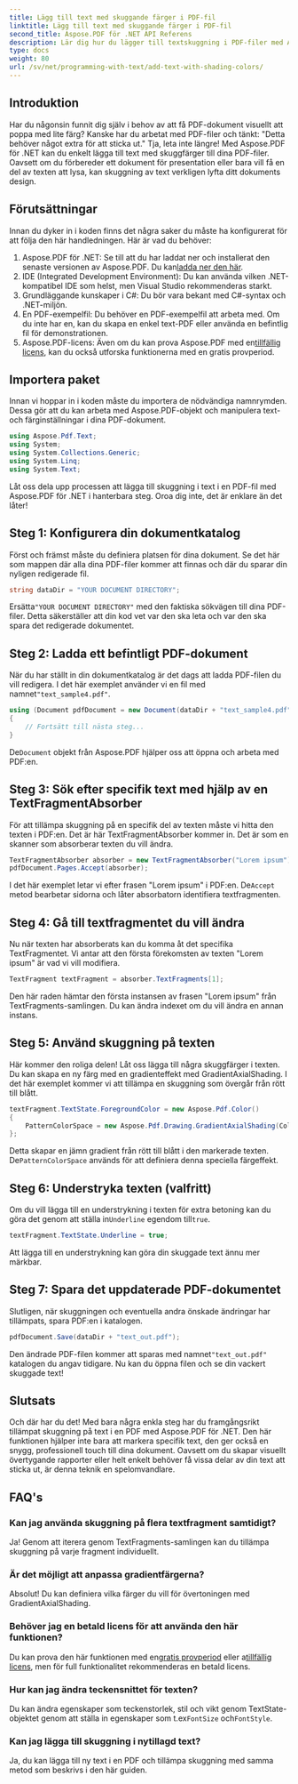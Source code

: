 ```yaml
---
title: Lägg till text med skuggande färger i PDF-fil
linktitle: Lägg till text med skuggande färger i PDF-fil
second_title: Aspose.PDF för .NET API Referens
description: Lär dig hur du lägger till textskuggning i PDF-filer med Aspose.PDF för .NET med denna steg-för-steg handledning. Anpassa dina dokument med färgade övertoningar.
type: docs
weight: 80
url: /sv/net/programming-with-text/add-text-with-shading-colors/
---
```

## Introduktion

Har du någonsin funnit dig själv i behov av att få PDF-dokument visuellt att poppa med lite färg? Kanske har du arbetat med PDF-filer och tänkt: "Detta behöver något extra för att sticka ut." Tja, leta inte längre! Med Aspose.PDF för .NET kan du enkelt lägga till text med skuggfärger till dina PDF-filer. Oavsett om du förbereder ett dokument för presentation eller bara vill få en del av texten att lysa, kan skuggning av text verkligen lyfta ditt dokuments design.

## Förutsättningar

Innan du dyker in i koden finns det några saker du måste ha konfigurerat för att följa den här handledningen. Här är vad du behöver:

1.  Aspose.PDF för .NET: Se till att du har laddat ner och installerat den senaste versionen av Aspose.PDF. Du kan[ladda ner den här](https://releases.aspose.com/pdf/net/).
2. IDE (Integrated Development Environment): Du kan använda vilken .NET-kompatibel IDE som helst, men Visual Studio rekommenderas starkt.
3. Grundläggande kunskaper i C#: Du bör vara bekant med C#-syntax och .NET-miljön.
4. En PDF-exempelfil: Du behöver en PDF-exempelfil att arbeta med. Om du inte har en, kan du skapa en enkel text-PDF eller använda en befintlig fil för demonstrationen.
5.  Aspose.PDF-licens: Även om du kan prova Aspose.PDF med en[tillfällig licens](https://purchase.aspose.com/temporary-license/), kan du också utforska funktionerna med en gratis provperiod.

## Importera paket

Innan vi hoppar in i koden måste du importera de nödvändiga namnrymden. Dessa gör att du kan arbeta med Aspose.PDF-objekt och manipulera text- och färginställningar i dina PDF-dokument.

```csharp
using Aspose.Pdf.Text;
using System;
using System.Collections.Generic;
using System.Linq;
using System.Text;
```

Låt oss dela upp processen att lägga till skuggning i text i en PDF-fil med Aspose.PDF för .NET i hanterbara steg. Oroa dig inte, det är enklare än det låter!

## Steg 1: Konfigurera din dokumentkatalog

Först och främst måste du definiera platsen för dina dokument. Se det här som mappen där alla dina PDF-filer kommer att finnas och där du sparar din nyligen redigerade fil.

```csharp
string dataDir = "YOUR DOCUMENT DIRECTORY";
```

 Ersätta`"YOUR DOCUMENT DIRECTORY"` med den faktiska sökvägen till dina PDF-filer. Detta säkerställer att din kod vet var den ska leta och var den ska spara det redigerade dokumentet.

## Steg 2: Ladda ett befintligt PDF-dokument

När du har ställt in din dokumentkatalog är det dags att ladda PDF-filen du vill redigera. I det här exemplet använder vi en fil med namnet`"text_sample4.pdf"`.

```csharp
using (Document pdfDocument = new Document(dataDir + "text_sample4.pdf"))
{
    // Fortsätt till nästa steg...
}
```

 De`Document` objekt från Aspose.PDF hjälper oss att öppna och arbeta med PDF:en.

## Steg 3: Sök efter specifik text med hjälp av en TextFragmentAbsorber

För att tillämpa skuggning på en specifik del av texten måste vi hitta den texten i PDF:en. Det är här TextFragmentAbsorber kommer in. Det är som en skanner som absorberar texten du vill ändra.

```csharp
TextFragmentAbsorber absorber = new TextFragmentAbsorber("Lorem ipsum");
pdfDocument.Pages.Accept(absorber);
```

 I det här exemplet letar vi efter frasen "Lorem ipsum" i PDF:en. De`Accept` metod bearbetar sidorna och låter absorbatorn identifiera textfragmenten.

## Steg 4: Gå till textfragmentet du vill ändra

Nu när texten har absorberats kan du komma åt det specifika TextFragmentet. Vi antar att den första förekomsten av texten "Lorem ipsum" är vad vi vill modifiera.

```csharp
TextFragment textFragment = absorber.TextFragments[1];
```

Den här raden hämtar den första instansen av frasen "Lorem ipsum" från TextFragments-samlingen. Du kan ändra indexet om du vill ändra en annan instans.

## Steg 5: Använd skuggning på texten

Här kommer den roliga delen! Låt oss lägga till några skuggfärger i texten. Du kan skapa en ny färg med en gradienteffekt med GradientAxialShading. I det här exemplet kommer vi att tillämpa en skuggning som övergår från rött till blått.

```csharp
textFragment.TextState.ForegroundColor = new Aspose.Pdf.Color()
{
    PatternColorSpace = new Aspose.Pdf.Drawing.GradientAxialShading(Color.Red, Color.Blue)
};
```

 Detta skapar en jämn gradient från rött till blått i den markerade texten. De`PatternColorSpace` används för att definiera denna speciella färgeffekt.

## Steg 6: Understryka texten (valfritt)

 Om du vill lägga till en understrykning i texten för extra betoning kan du göra det genom att ställa in`Underline` egendom till`true`.

```csharp
textFragment.TextState.Underline = true;
```

Att lägga till en understrykning kan göra din skuggade text ännu mer märkbar.

## Steg 7: Spara det uppdaterade PDF-dokumentet

Slutligen, när skuggningen och eventuella andra önskade ändringar har tillämpats, spara PDF:en i katalogen.

```csharp
pdfDocument.Save(dataDir + "text_out.pdf");
```

 Den ändrade PDF-filen kommer att sparas med namnet`"text_out.pdf"` katalogen du angav tidigare. Nu kan du öppna filen och se din vackert skuggade text!

## Slutsats

Och där har du det! Med bara några enkla steg har du framgångsrikt tillämpat skuggning på text i en PDF med Aspose.PDF för .NET. Den här funktionen hjälper inte bara att markera specifik text, den ger också en snygg, professionell touch till dina dokument. Oavsett om du skapar visuellt övertygande rapporter eller helt enkelt behöver få vissa delar av din text att sticka ut, är denna teknik en spelomvandlare.


## FAQ's

### Kan jag använda skuggning på flera textfragment samtidigt?
Ja! Genom att iterera genom TextFragments-samlingen kan du tillämpa skuggning på varje fragment individuellt.

### Är det möjligt att anpassa gradientfärgerna?
Absolut! Du kan definiera vilka färger du vill för övertoningen med GradientAxialShading.

### Behöver jag en betald licens för att använda den här funktionen?
 Du kan prova den här funktionen med en[gratis provperiod](https://releases.aspose.com/) eller a[tillfällig licens](https://purchase.aspose.com/temporary-license/), men för full funktionalitet rekommenderas en betald licens.

### Hur kan jag ändra teckensnittet för texten?
 Du kan ändra egenskaper som teckenstorlek, stil och vikt genom TextState-objektet genom att ställa in egenskaper som t.ex`FontSize` och`FontStyle`.

### Kan jag lägga till skuggning i nytillagd text?
Ja, du kan lägga till ny text i en PDF och tillämpa skuggning med samma metod som beskrivs i den här guiden.